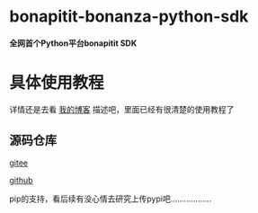 # bonapitit-bonanza-python-sdk

#### 全网首个Python平台bonapitit  SDK


# 具体使用教程
详情还是去看 [我的博客](https://blog.csdn.net/qq_41707308/article/details/118156373) 描述吧，里面已经有很清楚的使用教程了

## 源码仓库 
[gitee](https://gitee.com/yang6030/bonapitit-bonanza-python-sdk.git)

[github](https://github.com/yang6030/bonapitit-bonanza-python-sdk.git)

pip的支持，看后续有没心情去研究上传pypi吧..................
